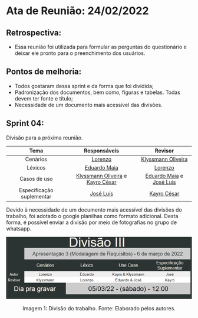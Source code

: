 # Ata de Reunião: 24/02/2022

## Retrospectiva:
- Essa reunião foi utilizada para formular as perguntas do questionário e deixar ele pronto para o preenchimento dos usuários.

## Pontos de melhoria:
- Todos gostaram dessa sprint e da forma que foi dividida;
- Padronização dos documentos, bem como, figuras e tabelas. Todas devem ter fonte e título;
- Necessidade de um documento mais acessível das divisões.

## Sprint 04:
Divisão para a próxima reunião.

| Tema | Responsáveis | Revisor |
| :-: | :-: | :-: |
| Cenários | [Lorenzo][lorenzo-github] | [Klyssmann Oliveira][klyssmann-github] |
| Léxicos | [Eduardo Maia][eduardo-github] | [Lorenzo][lorenzo-github] |
| Casos de uso | [Klyssmann Oliveira][klyssmann-github]  e [Kayro César][kayro-github] | [Eduardo Maia][eduardo-github] e [José Luís][jose-github] |
| Especificação suplementar | [José Luís][jose-github] | [Kayro César][kayro-github]  |


[eduardo-github]:https://github.com/eduardomr
[klyssmann-github]:https://github.com/klyssmannoliveira
[jose-github]:https://github.com/joseluis-rt
[augusto-github]:https://github.com/augustocrmg
[lorenzo-github]:https://github.com/lorenzo7377
[kayro-github]:https://github.com/kayrocesar



Devido à necessidade de um documento mais acessível das divisões do trabalho, foi adotado o google planilhas como formato adicional. Desta forma, é possível enviar a divisão por meio de fotografias no grupo de whatsapp.



<center>

<p align = "center"><img src="https://raw.githubusercontent.com/Requisitos-de-Software/2021.2-PontoFacil/master/docs/assets/imagens/divisaoIII.png"</p><br>

<figcaption>Imagem 1: Divisão do trabalho. Fonte: Elaborado pelos autores.</figcaption>

</center>

<br>





